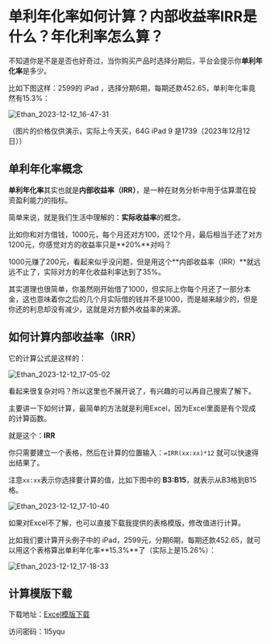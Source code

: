 # 单利年化率如何计算？内部收益率IRR是什么？年化利率怎么算？

不知道你是不是是否也好奇过，当你购买产品时选择分期后，平台会提示你**单利年化率**是多少。

比如下图这样：2599的 iPad ，选择分期6期，每期还款452.65，单利年化率竟然有15.3%：

![Ethan_2023-12-12_16-47-31](https://pic.shejibiji.com/i/2023/12/12/65781e39c8f64.jpg)

（图片的价格仅供演示，实际上今天买，64G iPad 9 是1739（2023年12月12日））

## 单利年化率概念

**单利年化率**其实也就是**内部收益率（IRR）**，是一种在财务分析中用于估算潜在投资盈利能力的指标。

简单来说，就是我们生活中理解的：**实际收益率**的概念。

比如你和对方借钱，1000元，每个月还对方100，还12个月，最后相当于还了对方1200元，你感觉对方的收益率只是**20%**对吗？

1000元赚了200元，看起来似乎没问题，但是用这个**内部收益率（IRR）**就远远不止了，实际对方的年化收益利率达到了35%。

其实道理也很简单，你虽然刚开始借了1000，但实际上你每个月还了一部分本金，这也意味着你之后的几个月实际借的钱并不是1000，而是越来越少的，但是你还的利息却没有减少，这就是对方额外收益率的来源。

## 如何计算内部收益率（IRR）

它的计算公式是这样的：

![Ethan_2023-12-12_17-05-02](https://pic.shejibiji.com/i/2023/12/12/657822514bd26.jpg)

看起来很复杂对吗？所以这里也不展开说了，有兴趣的可以再自己搜索了解下。

主要讲一下如何计算，最简单的方法就是利用Excel，因为Excel里面是有个现成的计算函数。

就是这个：**IRR**

你只需要建立一个表格，然后在计算的位置输入：`=IRR(xx:xx)*12` 就可以快速得出结果了。

注意`xx:xx`表示你选择要计算的值，比如下图中的 **B3:B15**，就表示从B3格到B15格。

![Ethan_2023-12-12_17-10-40](https://pic.shejibiji.com/i/2023/12/12/65782399696ca.jpg)

如果对Excel不了解，也可以直接下载我提供的表格模版，修改值进行计算。

比如我们要计算开头例子中的 iPad，2599元，分期6期，每期还款452.65，就可以用这个表格算出单利年化率**15.3%**了（实际上是15.26%）：

![Ethan_2023-12-12_17-18-33](https://pic.shejibiji.com/i/2023/12/12/65782572600ab.jpg)

## 计算模版下载

下载地址：[Excel模版下载](https://pan.yzitc.com/s/1PuW)

访问密码：1l5yqu